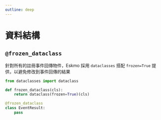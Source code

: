 ```yaml
---
outline: deep
---
```


# 資料結構



## `@frozen_dataclass`

針對所有的註冊事件回傳物件，Eskmo 採用 `dataclasses` 搭配 `frozen=True` 提供，以避免修改到事件回傳的結果

```python
from dataclasses import dataclass

def frozen_dataclass(cls):               
    return dataclass(frozen=True)(cls)   

@frozen_dataclass
class EventResult:
    pass
```